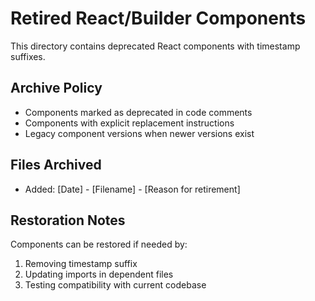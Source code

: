 # Retired React/Builder Components

This directory contains deprecated React components with timestamp suffixes.

## Archive Policy
- Components marked as deprecated in code comments
- Components with explicit replacement instructions
- Legacy component versions when newer versions exist

## Files Archived
- Added: [Date] - [Filename] - [Reason for retirement]

## Restoration Notes
Components can be restored if needed by:
1. Removing timestamp suffix
2. Updating imports in dependent files
3. Testing compatibility with current codebase
